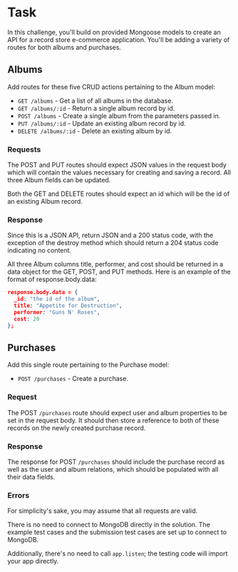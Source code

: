 # Task

In this challenge, you'll build on provided Mongoose models to create an API for a record store e-commerce application. You'll be adding a variety of routes for both albums and purchases.

## Albums

Add routes for these five CRUD actions pertaining to the Album model:

- `GET /albums` - Get a list of all albums in the database.
- `GET /albums/:id` - Return a single album record by id.
- `POST /albums` - Create a single album from the parameters passed in.
- `PUT /albums/:id` - Update an existing album record by id.
- `DELETE /albums/:id` - Delete an existing album by id.

### Requests

The POST and PUT routes should expect JSON values in the request body which will contain the values necessary for creating and saving a record. All three Album fields can be updated.

Both the GET and DELETE routes should expect an id which will be the id of an existing Album record.

### Response

Since this is a JSON API, return JSON and a 200 status code, with the exception of the destroy method which should return a 204 status code indicating no content.

All three Album columns title, performer, and cost should be returned in a data object for the GET, POST, and PUT methods. Here is an example of the format of response.body.data:

```json
response.body.data = {
  _id: "the id of the album",
  title: "Appetite for Destruction",
  performer: "Guns N' Roses",
  cost: 20
};
```

## Purchases

Add this single route pertaining to the Purchase model:

- `POST /purchases` - Create a purchase.

### Request

The POST `/purchases` route should expect user and album properties to be set in the request body. It should then store a reference to both of these records on the newly created purchase record.

### Response

The response for POST `/purchases` should include the purchase record as well as the user and album relations, which should be populated with all their data fields.

### Errors

For simplicity's sake, you may assume that all requests are valid.

There is no need to connect to MongoDB directly in the solution. The example test cases and the submission test cases are set up to connect to MongoDB.

Additionally, there's no need to call `app.listen`; the testing code will import your app directly.
